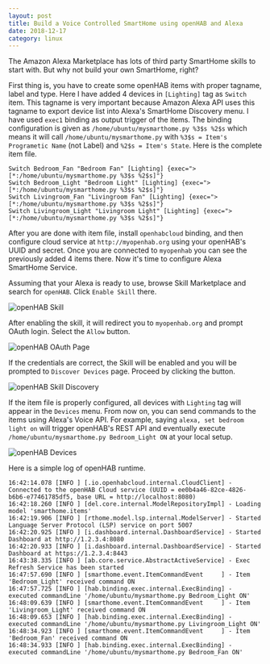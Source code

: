 ```yaml
---
layout: post
title: Build a Voice Controlled SmartHome using openHAB and Alexa
date: 2018-12-17
category: linux
---
```


The Amazon Alexa Marketplace has lots of third party SmartHome skills to start with. But why not  build your own SmartHome, right?

First thing is, you have to create some openHAB items with proper tagname, label and type. Here I have added 4 devices in `[Lighting]` tag as `Switch` item. This tagname is very important because Amazon Alexa API uses this tagname to export device list into Alexa's SmartHome Discovery menu. I have used `exec1` binding as output trigger of the items. The binding configuration is given as `/home/ubuntu/mysmarthome.py %3$s %2$s` which means it will call `/home/ubuntu/mysmarthome.py` with `%3$s = Item's Programetic Name` (not Label) and `%2$s = Item's State`. Here is the complete item file.

```
Switch Bedroom_Fan "Bedroom Fan" [Lighting] {exec=">[*:/home/ubuntu/mysmarthome.py %3$s %2$s]"}
Switch Bedroom_Light "Bedroom Light" [Lighting] {exec=">[*:/home/ubuntu/mysmarthome.py %3$s %2$s]"}
Switch Livingroom_Fan "Livingroom Fan" [Lighting] {exec=">[*:/home/ubuntu/mysmarthome.py %3$s %2$s]"}
Switch Livingroom_Light "Livingroom Light" [Lighting] {exec=">[*:/home/ubuntu/mysmarthome.py %3$s %2$s]"}
```

After you are done with item file, install `openhabcloud` binding, and then configure cloud service at `http://myopenhab.org` using your openHAB's UUID and secret. Once you are connected to `myopenhab` you can see the previously added 4 items there. Now it's time to configure Alexa SmartHome Service.

Assuming that your Alexa is ready to use, browse Skill Marketplace and search for `openHAB`. Click `Enable Skill` there.

![openHAB Skill](https://i.imgur.com/7xkeVyt.png)

After enabling the skill, it will redirect you to `myopenhab.org` and prompt OAuth login. Select the `Allow` button.

![openHAB OAuth Page](https://i.imgur.com/HrMqflA.png)

If the credentials are correct, the Skill will be enabled and you will be prompted to `Discover Devices` page. Proceed by clicking the button.

![openHAB Skill Discovery](https://i.imgur.com/UYGEX0v.png)

If the item file is properly configured, all devices with `Lighting` tag will appear in the `Devices` menu. From now on, you can send commands to the items using Alexa's Voice API. For example, saying `alexa, set bedroom light on` will trigger openHAB's REST API and eventually execute `/home/ubuntu/mysmarthome.py Bedroom_Light ON` at your local setup.

![openHAB Devices](https://i.imgur.com/eMWcmto.png)

Here is a simple log of openHAB runtime.

```
16:42:14.078 [INFO ] [.io.openhabcloud.internal.CloudClient] - Connected to the openHAB Cloud service (UUID = ee0b4a46-82ce-4826-b6b6-e77461785df5, base URL = http://localhost:8080)
16:42:18.260 [INFO ] [del.core.internal.ModelRepositoryImpl] - Loading model 'smarthome.items'
16:42:19.906 [INFO ] [rthome.model.lsp.internal.ModelServer] - Started Language Server Protocol (LSP) service on port 5007
16:42:20.925 [INFO ] [i.dashboard.internal.DashboardService] - Started Dashboard at http://1.2.3.4:8080
16:42:20.933 [INFO ] [i.dashboard.internal.DashboardService] - Started Dashboard at https://1.2.3.4:8443
16:43:38.335 [INFO ] [ab.core.service.AbstractActiveService] - Exec Refresh Service has been started
16:47:57.690 [INFO ] [smarthome.event.ItemCommandEvent     ] - Item 'Bedroom_Light' received command ON
16:47:57.725 [INFO ] [hab.binding.exec.internal.ExecBinding] - executed commandLine '/home/ubuntu/mysmarthome.py Bedroom_Light ON'
16:48:09.639 [INFO ] [smarthome.event.ItemCommandEvent     ] - Item 'Livingroom_Light' received command ON
16:48:09.653 [INFO ] [hab.binding.exec.internal.ExecBinding] - executed commandLine '/home/ubuntu/mysmarthome.py Livingroom_Light ON'
16:48:34.923 [INFO ] [smarthome.event.ItemCommandEvent     ] - Item 'Bedroom_Fan' received command ON
16:48:34.933 [INFO ] [hab.binding.exec.internal.ExecBinding] - executed commandLine '/home/ubuntu/mysmarthome.py Bedroom_Fan ON'
```

